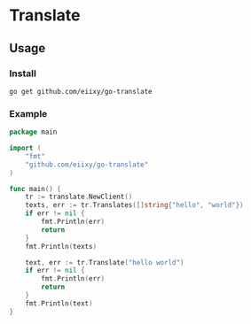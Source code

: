 # Translate

## Usage

### Install

```shell
go get github.com/eiixy/go-translate
```

### Example
```go
package main

import (
	"fmt"
	"github.com/eiixy/go-translate"
)

func main() {
	tr := translate.NewClient()
	texts, err := tr.Translates([]string{"hello", "world"})
	if err != nil {
		fmt.Println(err)
		return
	}
	fmt.Println(texts)

	text, err := tr.Translate("hello world")
	if err != nil {
		fmt.Println(err)
		return 
	}
	fmt.Println(text)
}

```